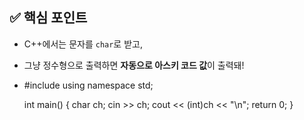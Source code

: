 ## ✅ 핵심 포인트

- C++에서는 문자를 `char`로 받고,
    
- 그냥 정수형으로 출력하면 **자동으로 아스키 코드 값**이 출력돼!

- #include <iostream>
	using namespace std;

	int main() {
    char ch;
    cin >> ch;
    cout << (int)ch << "\n";
    return 0;
}
